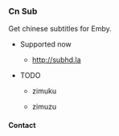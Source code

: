 ### Cn Sub

Get chinese subtitles for Emby.

- Supported now
  
  - http://subhd.la

- TODO
  
  - zimuku
  
  - zimuzu

#### Contact


